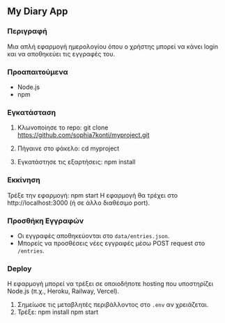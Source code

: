 ## My Diary App

### Περιγραφή
Μια απλή εφαρμογή ημερολογίου όπου ο χρήστης μπορεί να κάνει login και να αποθηκεύει τις εγγραφές του.

### Προαπαιτούμενα
- Node.js
- npm

### Εγκατάσταση
1. Κλωνοποίησε το repo:
   git clone https://github.com/sophia7konti/myproject.git
2. Πήγαινε στο φάκελο: cd myproject

3. Εγκατάστησε τις εξαρτήσεις:
   npm install

### Εκκίνηση
Τρέξε την εφαρμογή:
npm start
Η εφαρμογή θα τρέχει στο http://localhost:3000 (ή σε άλλο διαθέσιμο port).

### Προσθήκη Εγγραφών
- Οι εγγραφές αποθηκεύονται στο `data/entries.json`.
- Μπορείς να προσθέσεις νέες εγγραφές μέσω POST request στο `/entries`.

### Deploy
Η εφαρμογή μπορεί να τρέξει σε οποιοδήποτε hosting που υποστηρίζει Node.js (π.χ., Heroku, Railway, Vercel).
1. Σημείωσε τις μεταβλητές περιβάλλοντος στο `.env` αν χρειάζεται.
2. Τρέξε:
   npm install
   npm start

